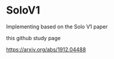 # SoloV1


Implementing based on the Solo V1 paper

this github study page

https://arxiv.org/abs/1912.04488
